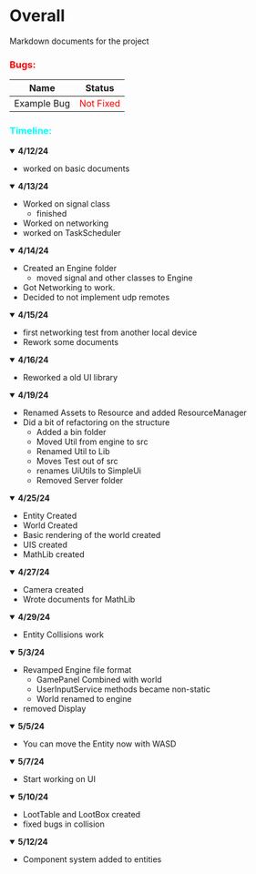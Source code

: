 # Overall

Markdown documents for the project 

### <span style="color:Red;">Bugs:</span>
| Name        | Status       |
| -------------- | ---------- |
|Example Bug |  <span style="color:Red;">Not Fixed</span>|

### <span style="color:cyan;">Timeline:</span>

<details open>
  <summary><b>4/12/24</b> </summary>    

- worked on basic documents
</details>

<details open>
  <summary><b>4/13/24</b> </summary>    

- Worked on signal class
    - finished
- Worked on networking
- worked on TaskScheduler
</details>

<details open>
  <summary><b>4/14/24</b> </summary>    

- Created an Engine folder
    - moved signal and other classes to Engine
- Got Networking to work.
- Decided to not implement udp remotes
</details>

<details open>
  <summary><b>4/15/24</b> </summary>    

- first networking test from another local device 
- Rework some documents 
</details>

<details open>
  <summary><b>4/16/24</b> </summary>    

- Reworked a old UI library

</details>


<details open>
  <summary><b>4/19/24</b> </summary>   

- Renamed Assets to Resource and added ResourceManager
- Did a bit of refactoring on the structure
  - Added a bin folder
  - Moved Util from engine to src
  - Renamed Util to Lib
  - Moves Test out of src
  - renames UiUtils to SimpleUi
  - Removed Server folder
</details>

<details open>
  <summary><b>4/25/24</b> </summary>    

- Entity Created 
- World Created 
- Basic rendering of the world created
- UIS created
- MathLib created
</details>

<details open>
  <summary><b>4/27/24</b> </summary>    

- Camera created
- Wrote documents for MathLib
</details>

<details open>
  <summary><b>4/29/24</b> </summary>    

- Entity Collisions work
</details>


<details open>
  <summary><b>5/3/24</b> </summary>  
    
- Revamped Engine file format
  - GamePanel Combined with world
  - UserInputService methods became non-static
  - World renamed to engine
- removed Display
</details>

<details open>
  <summary><b>5/5/24</b> </summary>    

- You can move the Entity now with WASD
</details>

<details open>
  <summary><b>5/7/24</b> </summary>    

- Start working on UI
</details>


<details open>
  <summary><b>5/10/24</b> </summary>    

- LootTable and LootBox created
- fixed bugs in collision
</details>

<details open>
  <summary><b>5/12/24</b> </summary>    

- Component system added to entities
</details>



